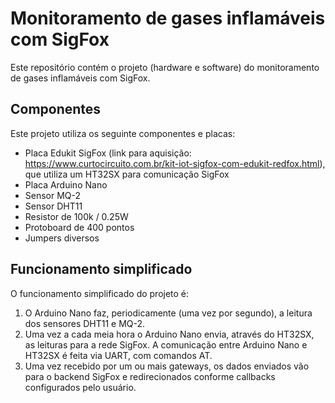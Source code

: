 # Monitoramento de gases inflamáveis com SigFox

Este repositório contém o projeto (hardware e software) do monitoramento de gases inflamáveis com SigFox.

## Componentes

Este projeto utiliza os seguinte componentes e placas:

* Placa Edukit SigFox (link para aquisição: https://www.curtocircuito.com.br/kit-iot-sigfox-com-edukit-redfox.html), que utiliza um HT32SX para comunicação SigFox
* Placa Arduino Nano
* Sensor MQ-2
* Sensor DHT11
* Resistor de 100k / 0.25W
* Protoboard de 400 pontos
* Jumpers diversos

## Funcionamento simplificado

O funcionamento simplificado do projeto é:

1. O Arduino Nano faz, periodicamente (uma vez por segundo), a leitura dos sensores DHT11 e MQ-2.
2. Uma vez a cada meia hora o Arduino Nano envia, através do HT32SX, as leituras para a rede SigFox. A comunicação entre Arduino Nano e HT32SX é feita via UART, com comandos AT.
3. Uma vez recebido por um ou mais gateways, os dados enviados vão para o backend SigFox e redirecionados conforme callbacks configurados pelo usuário.